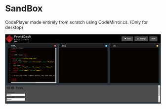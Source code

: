 # SandBox
CodePlayer made entirely from scratch using CodeMirror.cs. (Only for desktop)


![Alt text](https://raw.githubusercontent.com/vidit135g/Notepad/master/cmirror.PNG?raw=true "Title")
